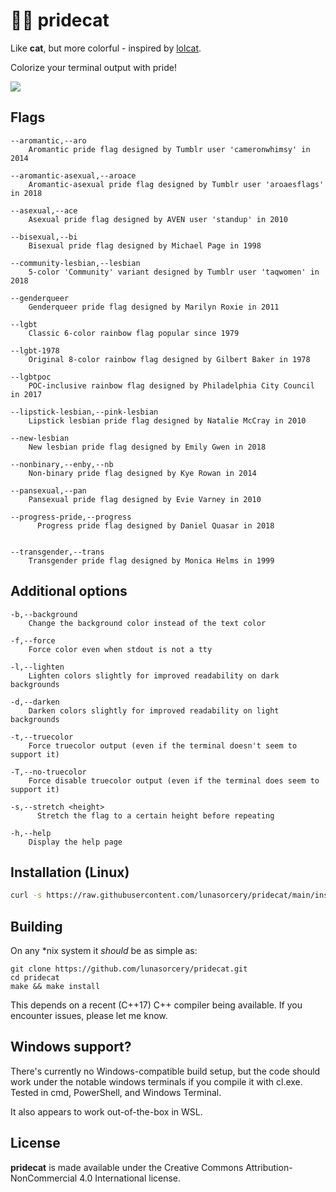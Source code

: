 # 🏳️‍🌈 pridecat

Like **cat**, but more colorful - inspired by [lolcat](https://github.com/busyloop/lolcat).

Colorize your terminal output with pride!

![](docs/screenshot.png)

## Flags

```
--aromantic,--aro
	Aromantic pride flag designed by Tumblr user 'cameronwhimsy' in 2014

--aromantic-asexual,--aroace
	Aromantic-asexual pride flag designed by Tumblr user 'aroaesflags' in 2018

--asexual,--ace
	Asexual pride flag designed by AVEN user 'standup' in 2010

--bisexual,--bi
	Bisexual pride flag designed by Michael Page in 1998

--community-lesbian,--lesbian
	5-color 'Community' variant designed by Tumblr user 'taqwomen' in 2018

--genderqueer
	Genderqueer pride flag designed by Marilyn Roxie in 2011

--lgbt
	Classic 6-color rainbow flag popular since 1979

--lgbt-1978
	Original 8-color rainbow flag designed by Gilbert Baker in 1978

--lgbtpoc
	POC-inclusive rainbow flag designed by Philadelphia City Council in 2017

--lipstick-lesbian,--pink-lesbian
	Lipstick lesbian pride flag designed by Natalie McCray in 2010

--new-lesbian
	New lesbian pride flag designed by Emily Gwen in 2018

--nonbinary,--enby,--nb
	Non-binary pride flag designed by Kye Rowan in 2014

--pansexual,--pan
	Pansexual pride flag designed by Evie Varney in 2010
	
--progress-pride,--progress                  
      Progress pride flag designed by Daniel Quasar in 2018


--transgender,--trans
	Transgender pride flag designed by Monica Helms in 1999
```

## Additional options

```
-b,--background
	Change the background color instead of the text color

-f,--force
	Force color even when stdout is not a tty

-l,--lighten
	Lighten colors slightly for improved readability on dark backgrounds

-d,--darken
	Darken colors slightly for improved readability on light backgrounds

-t,--truecolor
	Force truecolor output (even if the terminal doesn't seem to support it)

-T,--no-truecolor
	Force disable truecolor output (even if the terminal does seem to support it)

-s,--stretch <height>
      Stretch the flag to a certain height before repeating

-h,--help
	Display the help page
```

## Installation (Linux)
```bash
curl -s https://raw.githubusercontent.com/lunasorcery/pridecat/main/install.sh | bash
```

## Building

On any *nix system it _should_ be as simple as:

```
git clone https://github.com/lunasorcery/pridecat.git
cd pridecat
make && make install
```

This depends on a recent (C++17) C++ compiler being available. If you encounter issues, please let me know.

## Windows support?

There's currently no Windows-compatible build setup, but the code should work under the notable windows terminals if you compile it with cl.exe. Tested in cmd, PowerShell, and Windows Terminal.

It also appears to work out-of-the-box in WSL.

## License

**pridecat** is made available under the Creative Commons Attribution-NonCommercial 4.0 International license.
